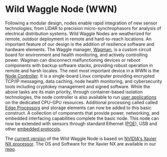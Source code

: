 # Wild Waggle Node (WWN)

Following a modular design, nodes enable rapid integration of new sensor technologies, from LIDAR to precision micro-synchrophasors for analysis of electrical distribution systems. Wild Waggle Nodes are weatherized for remote, outdoor deployment in remote and hard-to-reach locations. An important feature of our design is the addition of resilience software and hardware elements. The Waggle manager, [Wagman](https://github.com/waggle-sensor/wagman), is a custom circuit board for environment and health monitoring, and actively controlling power. Wagman can disconnect malfunctioning devices or reboot components with backup software stacks, providing robust operation in remote and harsh locales. The next most important device in a WWN is the [Node Controller](https://github.com/waggle-sensor/nodecontroller). It is a single-board Linux computer providing encrypted TCP/IP messaging, data caching, node health monitoring, and cybersecurity tools including cryptokey management and signed software. While the above tasks are its main priority, through container-based isolation technologies, the node controller is also available to run [user applications](https://github.com/waggle-sensor) on the dedicated CPU-GPU resources. Additional processing called called [Edge Processors](https://github.com/waggle-sensor/edge_processor) and storage elements can now be added to this basic construct. A collection of components that provide power, networking, and embedded interfacing capabilities complete the basic node. This node can now be extended with sensors through standard Ethernet ([POE](https://en.wikipedia.org/wiki/Power_over_Ethernet)), USB and other [embedded protocols](https://en.wikipedia.org/wiki/Communication_protocol).

The [current version](https://github.com/waggle-sensor/wild-waggle-node/tree/main/v3) of the Wild Waggle Node is based on [NVIDIA's Xavier NX processor](https://www.nvidia.com/en-us/autonomous-machines/embedded-systems/jetson-xavier-nx/). The OS and Software for the Xavier NX are available in our [repo](https://github.com/waggle-sensor/wildnode-image).
